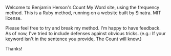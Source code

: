 Welcome to Benjamin Herson's Count My Word site, using the frequency method.
This is a Ruby method, running on a website built by Sinatra. MIT license.

Please feel free to try and break my method. I'm happy to have feedback.
As of now, I've tried to include defenses against obvious tricks.
(e.g.: If your keyword isn't in the sentence you provide, The Count will know.)

Thanks!
